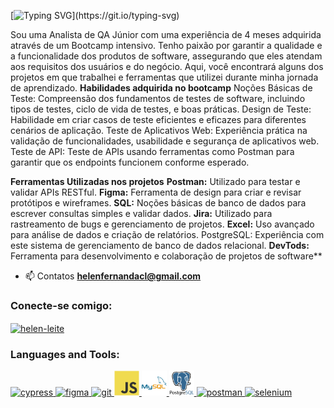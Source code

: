 [![Typing SVG](https://readme-typing-svg.demolab.com?font=Poetsen+One&size=25&pause=1000&random=false&width=435&lines=Ol%C3%A1+Pessoal!+Sejam+Bem+vindos+!)](https://git.io/typing-svg)

Sou uma Analista de QA Júnior com uma experiência de 4 meses adquirida através de um Bootcamp intensivo. Tenho paixão por garantir a qualidade e a funcionalidade dos produtos de software, assegurando que eles atendam aos requisitos dos usuários e do negócio. Aqui, você encontrará alguns dos projetos em que trabalhei e ferramentas que utilizei durante minha jornada de aprendizado. 
  **Habilidades adquirida no bootcamp** Noções Básicas de Teste: Compreensão dos fundamentos de testes de software, incluindo tipos de testes, ciclo de vida de testes, e boas práticas. Design de Teste: Habilidade em criar casos de teste eficientes e eficazes para diferentes cenários de aplicação. Teste de Aplicativos Web: Experiência prática na validação de funcionalidades, usabilidade e segurança de aplicativos web. Teste de API: Teste de APIs usando ferramentas como Postman para garantir que os endpoints funcionem conforme esperado.

  **Ferramentas Utilizadas nos projetos** **Postman:** Utilizado para testar e validar APIs RESTful. **Figma:** Ferramenta de design para criar e revisar protótipos e wireframes. **SQL:** Noções básicas de banco de dados para escrever consultas simples e validar dados. **Jira:** Utilizado para rastreamento de bugs e gerenciamento de projetos. **Excel:** Uso avançado para análise de dados e criação de relatórios. PostgreSQL: Experiência com este sistema de gerenciamento de banco de dados relacional. **DevTods:** Ferramenta para desenvolvimento e colaboração de projetos de software**

- 📫 Contatos **helenfernandacl@gmail.com**

<h3 align="left">Conecte-se comigo:</h3>
<p align="left">
<a href="https://linkedin.com/in/helen-leite" target="blank"><img align="center" src="https://raw.githubusercontent.com/rahuldkjain/github-profile-readme-generator/master/src/images/icons/Social/linked-in-alt.svg" alt="helen-leite" height="30" width="40" /></a>
</p>

<h3 align="left">Languages and Tools:</h3>
<p align="left"> <a href="https://www.cypress.io" target="_blank" rel="noreferrer"> <img src="https://raw.githubusercontent.com/simple-icons/simple-icons/6e46ec1fc23b60c8fd0d2f2ff46db82e16dbd75f/icons/cypress.svg" alt="cypress" width="40" height="40"/> </a> <a href="https://www.figma.com/" target="_blank" rel="noreferrer"> <img src="https://www.vectorlogo.zone/logos/figma/figma-icon.svg" alt="figma" width="40" height="40"/> </a> <a href="https://git-scm.com/" target="_blank" rel="noreferrer"> <img src="https://www.vectorlogo.zone/logos/git-scm/git-scm-icon.svg" alt="git" width="40" height="40"/> </a> <a href="https://developer.mozilla.org/en-US/docs/Web/JavaScript" target="_blank" rel="noreferrer"> <img src="https://raw.githubusercontent.com/devicons/devicon/master/icons/javascript/javascript-original.svg" alt="javascript" width="40" height="40"/> </a> <a href="https://www.mysql.com/" target="_blank" rel="noreferrer"> <img src="https://raw.githubusercontent.com/devicons/devicon/master/icons/mysql/mysql-original-wordmark.svg" alt="mysql" width="40" height="40"/> </a> <a href="https://www.postgresql.org" target="_blank" rel="noreferrer"> <img src="https://raw.githubusercontent.com/devicons/devicon/master/icons/postgresql/postgresql-original-wordmark.svg" alt="postgresql" width="40" height="40"/> </a> <a href="https://postman.com" target="_blank" rel="noreferrer"> <img src="https://www.vectorlogo.zone/logos/getpostman/getpostman-icon.svg" alt="postman" width="40" height="40"/> </a> <a href="https://www.selenium.dev" target="_blank" rel="noreferrer"> <img src="https://raw.githubusercontent.com/detain/svg-logos/780f25886640cef088af994181646db2f6b1a3f8/svg/selenium-logo.svg" alt="selenium" width="40" height="40"/> </a> </p>
